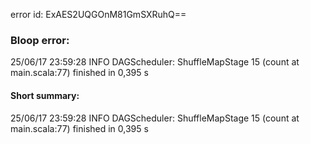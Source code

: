 error id: ExAES2UQGOnM81GmSXRuhQ==
### Bloop error:

25/06/17 23:59:28 INFO DAGScheduler: ShuffleMapStage 15 (count at main.scala:77) finished in 0,395 s
#### Short summary: 

25/06/17 23:59:28 INFO DAGScheduler: ShuffleMapStage 15 (count at main.scala:77) finished in 0,395 s